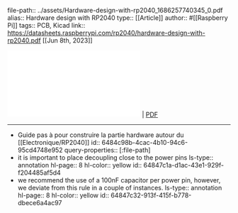 file-path:: ../assets/Hardware-design-with-rp2040_1686257740345_0.pdf
alias:: Hardware design with RP2040
type:: [[Article]]
author:: #[[Raspberry Pi]]
tags:: PCB, Kicad
link:: https://datasheets.raspberrypi.com/rp2040/hardware-design-with-rp2040.pdf
[[Jun 8th, 2023]]

![Viewer](../assets/Hardware-design-with-rp2040_1686257740345_0.pdf) | [PDF](../assets/Hardware-design-with-rp2040_1686257740345_0.pdf)
***

- Guide pas à pour construire la partie hardware autour du [[Electronique/RP2040]]
  id:: 6484c98b-4cac-4b10-94c6-95cd4748e952
  query-properties:: [:file-path]
- it is important to place decoupling close to the power pins
  ls-type:: annotation
  hl-page:: 8
  hl-color:: yellow
  id:: 64847c1a-d1ac-43e1-929f-f204485af5d4
- we recommend the use of a 100nF capacitor per power pin, however, we deviate from this rule in a couple of instances.
  ls-type:: annotation
  hl-page:: 8
  hl-color:: yellow
  id:: 64847c32-913f-415f-b778-dbece6a4ac97